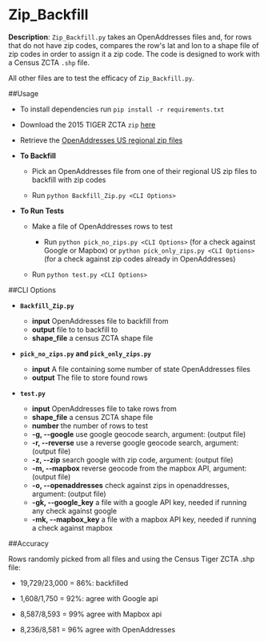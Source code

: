 # Zip_Backfill

**Description**: `Zip_Backfill.py` takes an OpenAddresses files and, for rows that do not have zip codes, compares the row's lat and lon to a shape file of zip codes in order to assign it a zip code. The code is designed to work with a Census ZCTA `.shp` file.

All other files are to test the efficacy of `Zip_Backfill.py`.

##Usage

- To install dependencies run `pip install -r requirements.txt`

- Download the 2015 TIGER ZCTA `zip` [here](ftp://ftp2.census.gov/geo/tiger/TIGER2015/ZCTA5/)

- Retrieve the [OpenAddresses US regional zip files](http://results.openaddresses.io/)

- **To Backfill**

	- Pick an OpenAddresses file from one of their regional US zip files to backfill with zip codes

	- Run `python Backfill_Zip.py <CLI Options>`

- **To Run Tests**

	- Make a file of OpenAddresses rows to test

		- Run `python pick_no_zips.py <CLI Options>` (for a check against Google or Mapbox) or `python pick_only_zips.py <CLI Options>` (for a check against zip codes already in OpenAddresses)

	- Run `python test.py <CLI Options>`

##CLI Options

- **`Backfill_Zip.py`**

	- **input** OpenAddresses file to backfill from
	- **output** file to to backfill to
	- **shape_file** a census ZCTA shape file

- **`pick_no_zips.py` and `pick_only_zips.py`**

	- **input** A file containing some number of state OpenAddresses files
	- **output** The file to store found rows

- **`test.py`**

	- **input** OpenAddresses file to take rows from
	- **shape_file** a census ZCTA shape file
	- **number** the number of rows to test
	- **-g, --google** use google geocode search, argument: (output file)
	- **-r, --reverse** use a reverse google geocode search, argument: (output file)
	- **-z, --zip** search google with zip code, argument: (output file)
	- **-m, --mapbox** reverse geocode from the mapbox API, argument: (output file)
	- **-o, --openaddresses** check against zips in openaddresses, argument: (output file)
	- **-gk, --google_key** a file with a google API key, needed if running any check against google
	- **-mk, --mapbox_key** a file with a mapbox API key, needed if running a check against mapbox


##Accuracy

Rows randomly picked from all files and using the Census Tiger ZCTA .shp file:

- 19,729/23,000 = 86%: backfilled

- 1,608/1,750 = 92%: agree with Google api

- 8,587/8,593 = 99% agree with Mapbox api

- 8,236/8,581 = 96% agree with OpenAddresses



